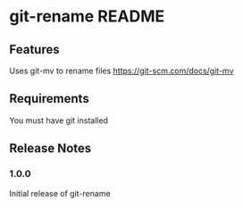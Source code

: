 # git-rename README

## Features

Uses git-mv to rename files
https://git-scm.com/docs/git-mv

## Requirements

You must have git installed

## Release Notes

### 1.0.0

Initial release of git-rename
